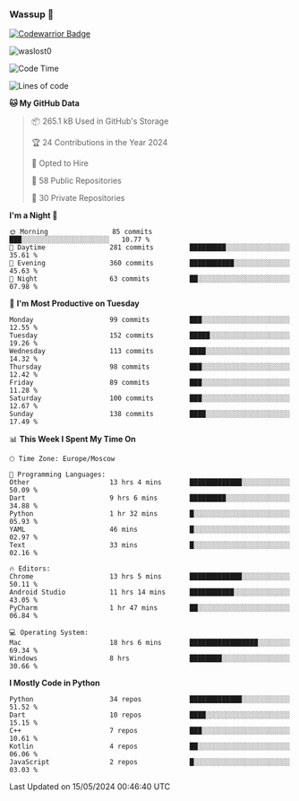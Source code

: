 ### Wassup 👋

[![Codewarrior Badge](https://www.codewars.com/users/waslost/badges/small)](https://www.codewars.com/users/waslost)

<p align="left"> <img src="https://komarev.com/ghpvc/?username=waslost0" alt="waslost0" /></p>

<!--START_SECTION:waka-->
![Code Time](http://img.shields.io/badge/Code%20Time-4%2C302%20hrs%2038%20mins-blue)

![Lines of code](https://img.shields.io/badge/From%20Hello%20World%20I%27ve%20Written-1.4%20million%20lines%20of%20code-blue)

**🐱 My GitHub Data** 

> 📦 265.1 kB Used in GitHub's Storage 
 > 
> 🏆 24 Contributions in the Year 2024
 > 
> 💼 Opted to Hire
 > 
> 📜 58 Public Repositories 
 > 
> 🔑 30 Private Repositories 
 > 
**I'm a Night 🦉** 

```text
🌞 Morning                85 commits          ███░░░░░░░░░░░░░░░░░░░░░░   10.77 % 
🌆 Daytime                281 commits         █████████░░░░░░░░░░░░░░░░   35.61 % 
🌃 Evening                360 commits         ███████████░░░░░░░░░░░░░░   45.63 % 
🌙 Night                  63 commits          ██░░░░░░░░░░░░░░░░░░░░░░░   07.98 % 
```
📅 **I'm Most Productive on Tuesday** 

```text
Monday                   99 commits          ███░░░░░░░░░░░░░░░░░░░░░░   12.55 % 
Tuesday                  152 commits         █████░░░░░░░░░░░░░░░░░░░░   19.26 % 
Wednesday                113 commits         ████░░░░░░░░░░░░░░░░░░░░░   14.32 % 
Thursday                 98 commits          ███░░░░░░░░░░░░░░░░░░░░░░   12.42 % 
Friday                   89 commits          ███░░░░░░░░░░░░░░░░░░░░░░   11.28 % 
Saturday                 100 commits         ███░░░░░░░░░░░░░░░░░░░░░░   12.67 % 
Sunday                   138 commits         ████░░░░░░░░░░░░░░░░░░░░░   17.49 % 
```


📊 **This Week I Spent My Time On** 

```text
🕑︎ Time Zone: Europe/Moscow

💬 Programming Languages: 
Other                    13 hrs 4 mins       █████████████░░░░░░░░░░░░   50.09 % 
Dart                     9 hrs 6 mins        █████████░░░░░░░░░░░░░░░░   34.88 % 
Python                   1 hr 32 mins        █░░░░░░░░░░░░░░░░░░░░░░░░   05.93 % 
YAML                     46 mins             █░░░░░░░░░░░░░░░░░░░░░░░░   02.97 % 
Text                     33 mins             █░░░░░░░░░░░░░░░░░░░░░░░░   02.16 % 

🔥 Editors: 
Chrome                   13 hrs 5 mins       █████████████░░░░░░░░░░░░   50.11 % 
Android Studio           11 hrs 14 mins      ███████████░░░░░░░░░░░░░░   43.05 % 
PyCharm                  1 hr 47 mins        ██░░░░░░░░░░░░░░░░░░░░░░░   06.84 % 

💻 Operating System: 
Mac                      18 hrs 6 mins       █████████████████░░░░░░░░   69.34 % 
Windows                  8 hrs               ████████░░░░░░░░░░░░░░░░░   30.66 % 
```

**I Mostly Code in Python** 

```text
Python                   34 repos            █████████████░░░░░░░░░░░░   51.52 % 
Dart                     10 repos            ████░░░░░░░░░░░░░░░░░░░░░   15.15 % 
C++                      7 repos             ███░░░░░░░░░░░░░░░░░░░░░░   10.61 % 
Kotlin                   4 repos             ██░░░░░░░░░░░░░░░░░░░░░░░   06.06 % 
JavaScript               2 repos             █░░░░░░░░░░░░░░░░░░░░░░░░   03.03 % 
```




 Last Updated on 15/05/2024 00:46:40 UTC
<!--END_SECTION:waka-->

